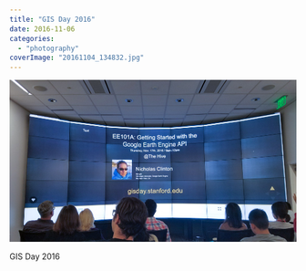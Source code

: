 ```yaml
---
title: "GIS Day 2016"
date: 2016-11-06
categories: 
  - "photography"
coverImage: "20161104_134832.jpg"
---
```


![](images/20161104_134832.jpg)

GIS Day 2016
